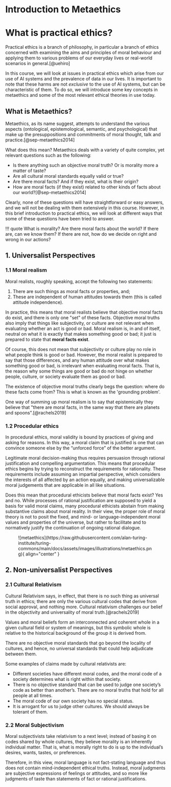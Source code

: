# Introduction to Metaethics

# What is practical ethics?
Practical ethics is a branch of philosophy, in particular a branch of ethics concerned with examining the aims and principles of moral behaviour and applying them to various problems of our everyday lives or real-world scenarios in general.[@uehiro]

In this course, we will look at issues in practical ethics which arise from our use of AI systems and the prevalence of data in our lives. It is important to note that these harms are not *exclusive* to the use of AI systems, but can be characteristic of them. To do so, we will introduce some key concepts in metaethics and some of the most relevant ethical theories in use today.


## What is Metaethics? 
Metaethics, as its name suggest, attempts to understand the various aspects (ontological, epistemological, semantic, and psychological) that make up the presuppositions and commitments of moral thought, talk and practice.[@sep-metaethics2014]

What does this mean? Metaethics deals with a variety of quite complex, yet relevant questions such as the following:

- Is there anything such an objective moral truth? Or is morality more a matter of taste?
- Are all cultural moral standards equally valid or true?
- Are there moral facts? And if they exist, what is their origin?
- How are moral facts (if they exist) related to other kinds of facts about our world?[@sep-metaethics2014]

Clearly, none of these questions will have straightforward or easy answers, and we will not be dealing with them extensively in this course. However, in this brief introduction to practical ethics, we will look at different ways that some of these questions have been tried to answer.

!!! quote
     What is morality?
     Are there moral facts about the world? 
     If there are, can we know them? 
     If there are not, how do we decide on right and wrong in our actions?
     

<!-- INSERT DIAGRAM  -->

## 1. Universalist Perspectives

### 1.1 Moral realism

Moral realists, roughly speaking, accept the following two statements:

  1. There are such things as moral facts or properties, and;
  2. These are independent of human attitudes towards them (this is called attitude independence).

In practice, this means that moral realists believe that objective moral facts do exist, and there is only one "set" of these facts. Objective moral truths also imply that things like subjectivity, or culture are not relevant when evaluating whether an act is good or bad. Moral realism is, in and of itself, neutral on what it is exactly that makes something good or bad; it just is prepared to state that **moral facts exist**. 

Of course, this does not mean that subjectivity or culture play no role in what people think is good or bad. However, the moral realist is prepared to say that those differences, and any human attitude over what makes something good or bad, is irrelevant when evaluating moral facts. That is, the reason why some things are good or bad do not hinge on whether people, culture, or society evaluate them as good or bad.

The existence of objective moral truths clearly begs the question: where do these facts come from? This is what is known as the 'grounding problem'. 

One way of summing up moral realism is to say that epistemically they believe that "there are moral facts, in the same way that there are planets and spoons".[@rachels2019]

### 1.2 Procedular ethics
In procedural ethics, moral validity is bound by practices of giving and asking for reasons. In this way, a moral claim that is justified is one that can convince someone else by the “unforced force” of the better argument. 

Legitimate moral decision-making thus requires persuasion through rational justification and compelling argumentation. This means that procedular ethics begins by trying to reconstruct the requirements for rationality.
These requirements include assuming an impartial perspective, which considers the interests of all affected by an action equally, and making universalizable moral judgements that are applicable in all like situations.

Does this mean that procedural ethicists believe that moral facts exist? Yes and no. While processes of rational justification are supposed to yield a basis for valid moral claims, many procedural ethicists abstain from making substantive claims about moral reality. In their view, the proper role of moral theory is not to posit the fixed, and mind- or language-independent moral values and properties of the
universe, but rather to facilitate and to normatively justify the continuation of ongoing rational dialogue.

<figure markdown>
  ![metaethics](https://raw.githubusercontent.com/alan-turing-institute/turing-commons/main/docs/assets/images/illustrations/metaethics.png){ align="center" }
</figure>

## 2. Non-universalist Perspectives

### 2.1 Cultural Relativism

Cultural Relativism says, in effect, that there is no such thing as universal truth in ethics; there are only the various cultural codes that derive from social approval, and nothing more. Cultural relativism challenges our belief in the objectivity and universality of moral truth.[@rachels2019]

Values and moral beliefs form an interconnected and coherent whole in a given cultural field or system of meanings, but this symbolic whole is relative to the historical background of the group it is derived from.

There are no objective moral standards that go beyond the locality of cultures, and hence, no universal standards that could help adjudicate between them.

Some examples of claims made by cultural relativists are:

-  Different societies have different moral codes, and the moral code of a society determines what is right within that society.
- There is no objective standard that can be used to judge one society’s code as better than another’s. There are no moral truths that hold for all people at all times.
- The moral code of our own society has no special status.
- It is arrogant for us to judge other cultures. We should always be tolerant of them.


### 2.2 Moral Subjectivism
Moral subjectivists take relativism to a next level; instead of basing it on codes shared by whole cultures, they believe morality is an inherently individual matter. That is, what is morally right to do is up to the individual’s desires, wants, tastes, or preferences.

Therefore, in this view, moral language is not fact-stating language and thus does not contain mind-independent ethical truths. Instead, moral judgments are subjective expressions of feelings or attitudes, and so more like judgments of taste than statements of fact or rational justifications.


<!-- ## Moral anti-realism -->
<!-- The opposite of a moral realist is an anti-realist. As the name suggest, a moral anti-realist is prepared to declare either: -->

<!-- 1. There are no objective moral facts. -->
<!-- 2. There are moral facts, but they are not independent of human attitudes towards them. -->




